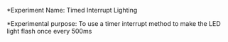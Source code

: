 *Experiment Name: Timed Interrupt Lighting

*Experimental purpose: To use a timer interrupt method to make the LED light flash once every 500ms